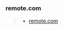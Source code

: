 ### remote.com
>- [remote.com](https://remote.com/jobs?utm_device=c&utm_term=&utm_placement=youtube.com&utm_campaign=AW_USCA_NU_CON_Remote_en_YouTube_DTMB_MAXCON_RemoteTalent&utm_source=google&utm_medium=cpc&utm_content=681676430393&hsa_acc=3739679445&hsa_cam=20795979544&hsa_grp=151095995930&hsa_ad=681676430393&hsa_src=ytv&hsa_tgt=&hsa_kw=&hsa_mt=&hsa_net=adwords&hsa_ver=3&gclid=CjwKCAiAyp-sBhBSEiwAWWzTnnbU8AB_t50ejxwIb6eh2UDVYpchFE8vid58xAwe8qXbP0l01QUpmxoCtJcQAvD_BwE)
